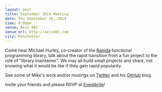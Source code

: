 ```yaml
---
layout: post
title: September 2014 Meeting
date: Thu September 18, 2014
time: 6:00pm
venue: Axis 901
venue_url: http://axis901.com
city: Manchester
---
```


Come hear Michael Hurley, co-creator of the [Ramda](https://github.com/CrossEye/ramda) functional programming library, talk about the rapid transition from a fun project to the role of "library maintainer". We may all build small projects and share, not knowing what it would be like if they gain rapid popularity.

See some of Mike's work and/or musings on [Twitter](https://twitter.com/buzzdecafe) and his [GitHub](http://buzzdecafe.github.io/) blog.

Invite your friends and please RSVP at [Eventbrite](https://www.eventbrite.com/e/hartfordjs-september-2014-tickets-12993671421)!

